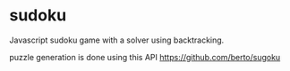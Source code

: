 # sudoku

Javascript sudoku game with a solver using backtracking.

puzzle generation is done using this API https://github.com/berto/sugoku
